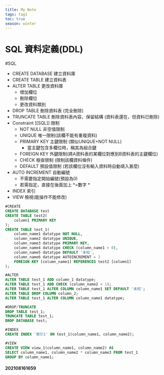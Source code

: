 ```yaml
---
title: My Note
tags: tag1
toc: true
season: winter
---
```

# SQL  資料定義(DDL)
#SQL 

- CREATE DATABASE 建立資料庫
- CREATE TABLE 建立資料表
- ALTER TABLE 更改資料庫
	- 增加欄位
	- 刪除欄位
	- 更改資料類別
- DROP TABLE 刪除資料表 (完全刪除)
- TRUNCATE TABLE 刪除資料表內容，保留結構 (資料表還在，但資料已刪除)
- Constraint [[SQL]] 限制
	- NOT NULL 非空值限制
	- UNIQUE 唯一限制(該欄不能有重複資料)
	- PRIMARY KEY 主鍵限制 (類似UNIQUE+NOT NULL)
		- 當主鍵包含多欄位時，稱其為組合鍵
	- FOREIGN KEY 外鍵限制(將A資料表的某欄位對應到B資料表的主鍵欄位)
	- CHECK 檢查限制 (限制該欄資料條件)
	- DEFAULT 預設值限制 (若該欄位沒有輸入資料時自動填入甚麼)
- AUTO INCREMENT 自動編號
	- 不需要指定開始編號(預設為0)
	- 若需指定，直接在後面加上 *=數字 *
- INDEX 索引
- VIEW 檢視(能操作不能修改)


```SQL
#CREATE
CREATE DATABASE test
CREATE TABLE test2(
	column1 PRIMARY KEY
);
CREATE TABLE test_1(
	column_name1 datatype NOT NULL,
	column_name2 datatype UNIQUE,
	column_name3 datatype PRIMARY KEY,
	column_name4 datatype CHECK (column_name1 > 0),
	column_name5 datatype DEFAULT '未知',
	column_name6 datatype AUTOINCREMENT = 2
	FOREIGN KEY [column_name1] REFERENCES test2 [column1]
);

#ALTER
ALTER TABLE test_1 ADD column_1 datatype;
ALTER TABLE test_1 ADD CHECK (column_name2 < 1);
ALTER TABLE test_1 ALTER COLUMN column_name1 SET DEFAULT '未知';
ALTER TABLE DROP COLUMN column_2;
ALTER TABLE test_1 ALTER COLUMN column_name1 datatype;

#DROP/TRUNCATE
DROP TABLE test_1;
TRUNCATE TABLE test_1;
DROP DATABASE test;

#INDEX
CREATE INDEX '索引1' ON test_1(column_name1, column_name2);

#VIEW
CREATE VIEW view_1(column_name1, column_name2) AS
SELECT column_name1, column_name2 * column_name3 FROM test_1
GROUP BY column_name1;
```

#### 202108161659
